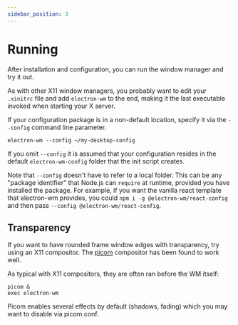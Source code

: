 ```yaml
---
sidebar_position: 3
---
```


# Running

After installation and configuration, you can run the window manager and try it
out.

As with other X11 window managers, you probably want to edit your `.xinitrc` file
and add `electron-wm` to the end, making it the last executable invoked when
starting your X server.

If your configuration package is in a non-default location, specify it via the
`--config` command line parameter.

```
electron-wm --config ~/my-desktop-config
```

If you omit `--config` it is assumed that your configuration resides in the
default `electron-wm-config` folder that the init script creates.

Note that `--config` doesn't have to refer to a local folder. This can be any
"package identifier" that Node.js can `require` at runtime, provided you have
installed the package. For example, if you want the vanilla react template that
electron-wm provides, you could `npm i -g @electron-wm/react-config` and then
pass `--config @electron-wm/react-config`.

## Transparency

If you want to have rounded frame window edges with transparency, try using an X11 compositor.
The [picom](https://github.com/yshui/picom) compositor has been found to work well.

As typical with X11 compositors, they are often ran before the WM itself:

```
picom &
exec electron-wm
```

Picom enables several effects by default (shadows, fading) which you may want to disable via picom.conf.
